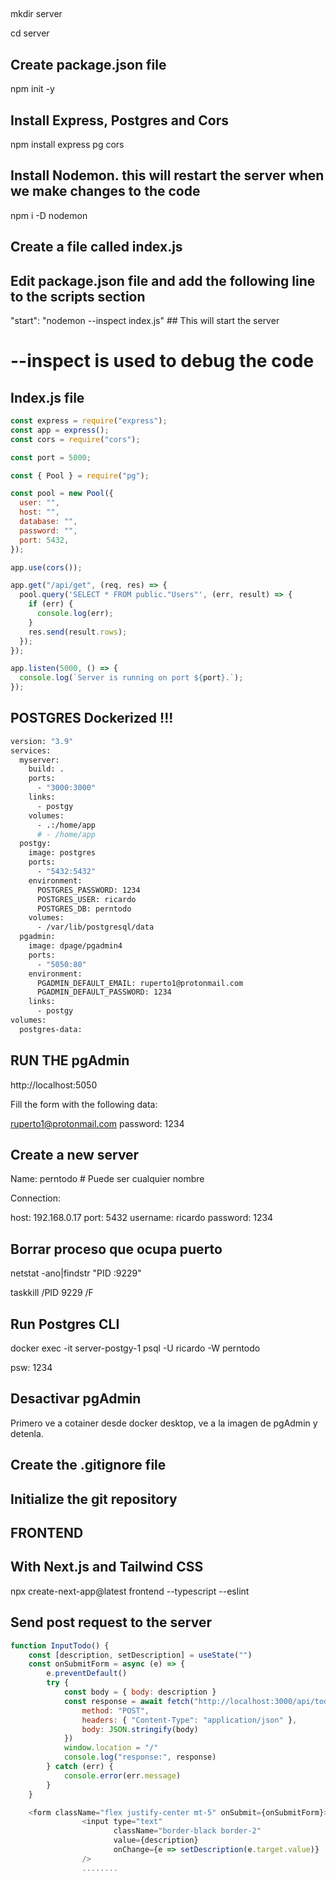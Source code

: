 ##

mkdir server

cd server

## Create package.json file

npm init -y

## Install Express, Postgres and Cors

npm install express pg cors

## Install Nodemon. this will restart the server when we make changes to the code

npm i -D nodemon

## Create a file called index.js

## Edit package.json file and add the following line to the scripts section

"start": "nodemon --inspect index.js" ## This will start the server

# --inspect is used to debug the code

## Index.js file

```js
const express = require("express");
const app = express();
const cors = require("cors");

const port = 5000;

const { Pool } = require("pg");

const pool = new Pool({
  user: "",
  host: "",
  database: "",
  password: "",
  port: 5432,
});

app.use(cors());

app.get("/api/get", (req, res) => {
  pool.query('SELECT * FROM public."Users"', (err, result) => {
    if (err) {
      console.log(err);
    }
    res.send(result.rows);
  });
});

app.listen(5000, () => {
  console.log(`Server is running on port ${port}.`);
});
```

## POSTGRES Dockerized !!!

```bash
version: "3.9"
services:
  myserver:
    build: .
    ports:
      - "3000:3000"
    links:
      - postgy
    volumes:
      - .:/home/app
      # - /home/app
  postgy:
    image: postgres
    ports:
      - "5432:5432"
    environment:
      POSTGRES_PASSWORD: 1234
      POSTGRES_USER: ricardo
      POSTGRES_DB: perntodo
    volumes:
      - /var/lib/postgresql/data
  pgadmin:
    image: dpage/pgadmin4
    ports:
      - "5050:80"
    environment:
      PGADMIN_DEFAULT_EMAIL: ruperto1@protonmail.com
      PGADMIN_DEFAULT_PASSWORD: 1234
    links:
      - postgy
volumes:
  postgres-data:

```

## RUN THE pgAdmin

http://localhost:5050

Fill the form with the following data:

ruperto1@protonmail.com
password: 1234

## Create a new server

Name: perntodo # Puede ser cualquier nombre

Connection:

host: 192.168.0.17
port: 5432
username: ricardo
password: 1234

## Borrar proceso que ocupa puerto

netstat -ano|findstr "PID :9229"

taskkill /PID 9229 /F

## Run Postgres CLI

docker exec -it server-postgy-1 psql -U ricardo -W perntodo

psw: 1234

## Desactivar pgAdmin

Primero ve a cotainer desde docker desktop, ve a la imagen de pgAdmin y detenla.

## Create the .gitignore file

## Initialize the git repository

## **FRONTEND**

## With Next.js and Tailwind CSS

npx create-next-app@latest frontend --typescript --eslint

## Send post request to the server

```js
function InputTodo() {
    const [description, setDescription] = useState("")
    const onSubmitForm = async (e) => {
        e.preventDefault()
        try {
            const body = { body: description }
            const response = await fetch("http://localhost:3000/api/todos", {
                method: "POST",
                headers: { "Content-Type": "application/json" },
                body: JSON.stringify(body)
            })
            window.location = "/"
            console.log("response:", response)
        } catch (err) {
            console.error(err.message)
        }
    }

    <form className="flex justify-center mt-5" onSubmit={onSubmitForm}>
                <input type="text"
                       className="border-black border-2"
                       value={description}
                       onChange={e => setDescription(e.target.value)}
                />
                ........
```
